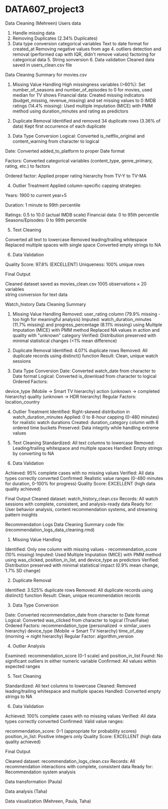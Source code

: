 # DATA607_project3

Data Cleaning (Mehreen)
Users data
  1. Handle missing data 
  2. Removing Duplicates (2.34% Duplicates)
  3. Data type conversion
      categorical variables
      Text to date format for created_at
      Removing negative values from age
    4. outliers detection and removal (performed cap with IQR, didn't remove values)
  factoring for categorical data
    5. String sonversion
    6. Data validation
Cleaned data saved in users_clean.csv file

Data Cleaning Summary for movies.csv

1. Missing Value Handling
  High missingness variables (>60%): Set number_of_seasons and number_of_episodes to 0 for movies, used median for TV shows
  Financial data: Created missing indicators (budget_missing, revenue_missing) and set missing values to 0
  IMDB ratings (14.4% missing): Used multiple imputation (MICE) with PMM method using duration_minutes and rating as predictors

2. Duplicate Removal
Identified and removed 34 duplicate rows (3.36% of data)
Kept first occurrence of each duplicate

4. Data Type Conversion
  Logical: Converted is_netflix_original and content_warning from character to logical

  Date: Converted added_to_platform to proper Date format

  Factors: Converted categorical variables (content_type, genre_primary, rating, etc.) to factors
  
  Ordered factor: Applied proper rating hierarchy from TV-Y to TV-MA

4. Outlier Treatment
Applied column-specific capping strategies:

Years: 1900 to current year+5

Duration: 1 minute to 99th percentile

Ratings: 0.5 to 10.0 (actual IMDB scale)
  Financial data: 0 to 95th percentile
  Seasons/Episodes: 0 to 99th percentile

5. Text Cleaning

  Converted all text to lowercase
  Removed leading/trailing whitespace
  Replaced multiple spaces with single space
  Converted empty strings to NA
  
6. Data Validation

Quality Score: 97.8% (EXCELLENT)
Uniqueness: 100% unique rows

Final Output

Cleaned dataset saved as movies_clean.csv
  1005 observations × 20 variables  
  string conversion for text data
  
Watch_history Data Cleaning Summary

1. Missing Value Handling
  Removed: user_rating column (79.9% missing - too high for meaningful analysis)
  Imputed: watch_duration_minutes (11.7% missing) and progress_percentage (8.11% missing) using Multiple Imputation (MICE) with PMM method
  Replaced NA values in action and quality with "unknown" category
  Verified: Distribution preserved with minimal statistical changes (<1% mean difference)

2. Duplicate Removal
  Identified: 4.07% duplicate rows
  Removed: All duplicate records using distinct() function
  Result: Clean, unique watch sessions

3. Data Type Conversion
  Date: Converted watch_date from character to Date format
  Logical: Converted is_download from character to logical
  Ordered Factors:
  
  device_type (Mobile → Smart TV hierarchy)
  action (unknown → completed hierarchy)
  quality (unknown → HDR hierarchy)
  Regular Factors: location_country
  
4. Outlier Treatment
  Identified: Right-skewed distribution in watch_duration_minutes
  Applied: 0 to 8-hour capping (0-480 minutes) for realistic watch durations
  Created: duration_category column with 8 ordered time buckets
  Preserved: Data integrity while handling extreme values

5. Text Cleaning
  Standardized: All text columns to lowercase
  Removed: Leading/trailing whitespace and multiple spaces
  Handled: Empty strings by converting to NA

6. Data Validation

  Achieved: 95% complete cases with no missing values
  Verified: All data types correctly converted
  Confirmed: Realistic value ranges (0-480 minutes for duration, 0-100% for progress)
  Quality Score: EXCELLENT (high data quality achieved)
  
Final Output
  Cleaned dataset: watch_history_clean.csv
  Records: All watch sessions with complete, consistent, and analysis-ready data
  Ready for: User behavior analysis, content recommendation systems, and streaming pattern insights
  
Recommendation Logs Data Cleaning Summary code file: (recommendation_logs_data_cleaning.rmd)

1. Missing Value Handling

  Identified: Only one column with missing values - recommendation_score (10% missing)
  Imputed: Used Multiple Imputation (MICE) with PMM method using was_clicked, position_in_list, and device_type as predictors
  Verified: Distribution preserved with minimal statistical impact (0.9% mean change, 1.7% SD change)

2. Duplicate Removal

  Identified: 3.525% duplicate rows
  Removed: All duplicate records using distinct() function
  Result: Clean, unique recommendation records
  
3. Data Type Conversion

  Date: Converted recommendation_date from character to Date format
  Logical: Converted was_clicked from character to logical (True/False)
  Ordered Factors:
  recommendation_type (personalized → similar_users hierarchy)
  device_type (Mobile → Smart TV hierarchy)
  time_of_day (morning → night hierarchy)
  Regular Factor: algorithm_version
  
4. Outlier Analysis

  Examined: recommendation_score (0-1 scale) and position_in_list
  Found: No significant outliers in either numeric variable
  Confirmed: All values within expected ranges
  
5. Text Cleaning

  Standardized: All text columns to lowercase
  Cleaned: Removed leading/trailing whitespace and multiple spaces
  Handled: Converted empty strings to NA
  
6. Data Validation

  Achieved: 100% complete cases with no missing values
  Verified: All data types correctly converted
  Confirmed: Valid value ranges:

  recommendation_score: 0-1 (appropriate for probability scores)
  position_in_list: Positive integers only
  Quality Score: EXCELLENT (high data quality achieved)
  
Final Output

  Cleaned dataset: recommendation_logs_clean.csv
  Records: All recommendation interactions with complete, consistent data
  Ready for: Recommendation system analysis

Data transformation (Paula)

Data analysis (Taha)

Data visualization (Mehreen, Paula, Taha)
